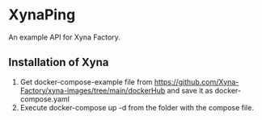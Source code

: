 # XynaPing
An example API for Xyna Factory.

## Installation of Xyna
1. Get docker-compose-example file from https://github.com/Xyna-Factory/xyna-images/tree/main/dockerHub and save it as docker-compose.yaml
2. Execute docker-compose up -d from the folder with the compose file.